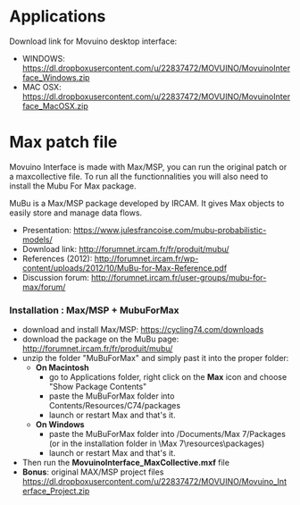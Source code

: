 # Applications

Download link for Movuino desktop interface:
* WINDOWS: https://dl.dropboxusercontent.com/u/22837472/MOVUINO/MovuinoInterface_Windows.zip
* MAC OSX: https://dl.dropboxusercontent.com/u/22837472/MOVUINO/MovuinoInterface_MacOSX.zip

# Max patch file

Movuino Interface is made with Max/MSP, you can run the original patch or a maxcollective file.
To run all the functionnalities you will also need to install the Mubu For Max package.

MuBu is a Max/MSP package developed by IRCAM. It gives Max objects to easily store and manage data flows.
* Presentation: https://www.julesfrancoise.com/mubu-probabilistic-models/
* Download link: http://forumnet.ircam.fr/fr/produit/mubu/
* References (2012): http://forumnet.ircam.fr/wp-content/uploads/2012/10/MuBu-for-Max-Reference.pdf
* Discussion forum: http://forumnet.ircam.fr/user-groups/mubu-for-max/forum/

### Installation : Max/MSP + MubuForMax  
* download and install Max/MSP: https://cycling74.com/downloads
* download the package on the MuBu page: http://forumnet.ircam.fr/fr/produit/mubu/
* unzip the folder "MuBuForMax" and simply past it into the proper folder:
  * **On Macintosh**
    * go to Applications folder, right click on the **Max** icon and choose "Show Package Contents"
    * paste the MuBuForMax folder into Contents/Resources/C74/packages
    * launch or restart Max and that's it.
   * **On Windows**
     * paste the MuBuForMax folder into /Documents/Max 7/Packages (or in the installation folder in \Max 7\resources\packages)
     * launch or restart Max and that's it.
 * Then run the **MovuinoInterface_MaxCollective.mxf** file
 * **Bonus**: original MAX/MSP project files https://dl.dropboxusercontent.com/u/22837472/MOVUINO/Movuino_Interface_Project.zip
